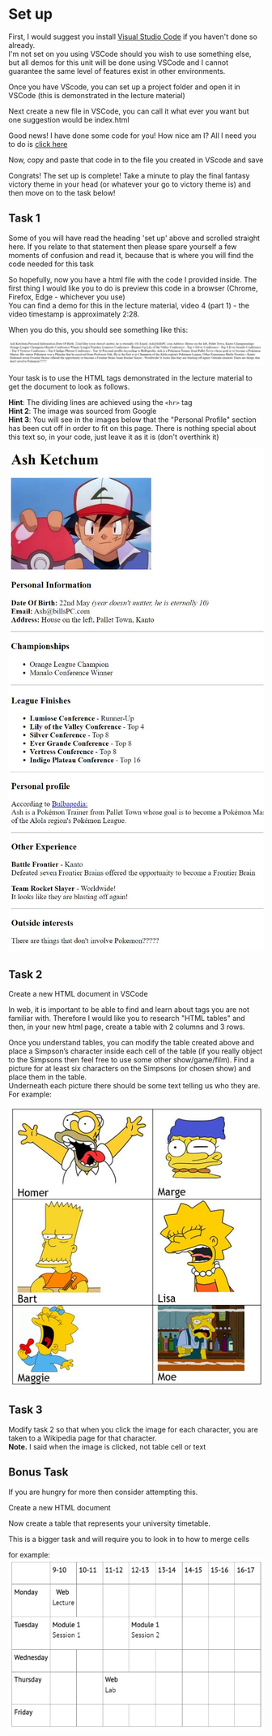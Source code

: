 # Set up
First, I would suggest you install [Visual Studio Code](https://code.visualstudio.com/) if you haven't done so already.  
I'm not set on you using VSCode should you wish to use something else, but all demos for this unit will be done using VSCode and I cannot guarantee the same level of features exist in other environments.

Once you have VScode, you can set up a project folder and open it in VSCode (this is demonstrated in the lecture material)

Next create a new file in VSCode, you can call it what ever you want but one suggestion would be index.html

Good news! I have done some code for you! How nice am I?
All I need you to do is [click here](cv.html)

Now, copy and paste that code in to the file you created in VScode and save

Congrats! The set up is complete! Take a minute to play the final fantasy victory theme in your head (or whatever your go to victory theme is) and then move on to the task below!

## Task 1
Some of you will have read the heading 'set up' above and scrolled straight here.
If you relate to that statement then please spare yourself a few moments of confusion and read it, because that is where you will find the code needed for this task

So hopefully, now you have a html file with the code I provided inside.
The first thing I would like you to do is preview this code in a browser (Chrome, Firefox, Edge - whichever you use)  
You can find a demo for this in the lecture material, video 4 (part 1) - the video timestamp is approximately 2:28.

When you do this, you should see something like this:

![Image of an unformatted HTML document!](images/unformatted.JPG "Unformatted HTML document")

Your task is to use the HTML tags demonstrated in the lecture material to get the document to look as follows.

**Hint**: The dividing lines are achieved using the ```<hr>``` tag  
**Hint 2**: The image was sourced from Google  
**Hint 3**: You will see in the images below that the "Personal Profile" section has been cut off in order to fit on this page. There is nothing special about this text so, in your code, just leave it as it is (don't overthink it)

![Preview of the top of the CV document!](images/top.JPG "Top of the CV document")  
![Preview of the bottom of the CV document!](images/bottom.JPG "Bottom of the CV document")



## Task 2

Create a new HTML document in VSCode

In web, it is important to be able to find and learn about tags you are not familiar with. Therefore I would like you to research "HTML tables" and then, in your new html page, create a table with 2 columns and 3 rows.

Once you understand tables, you can modify the table created above and place a Simpson’s character inside each cell of the table (if you really object to the Simpsons then feel free to use some other show/game/film).
Find a picture for at least six characters on the Simpsons (or chosen show) and place them in the table.  
Underneath each picture there should be some text telling us who they are.
For example:

![Image of the table for Simpsons task!](images/simpsons.JPG "Simpsons table")

## Task 3
Modify task 2 so that when you click the image for each character, you are taken to a Wikipedia page for that character.  
**Note.** I said when the image is clicked, not table cell or text

## Bonus Task
If you are hungry for more then consider attempting this.

Create a new HTML document

Now create a table that represents your university timetable.

This is a bigger task and will require you to look in to how to merge cells

for example:
![Preview of the timetable task!](images/timetable.JPG "Timetable task")